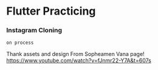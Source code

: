# Flutter Practicing 
### Instagram Cloning
```  
on process

```




Thank assets and design From Sopheamen Vana page!
https://www.youtube.com/watch?v=fJnmr22-Y7A&t=607s

